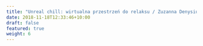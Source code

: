 ```yaml
---
title: "Unreal chill: wirtualna przestrzeń do relaksu / Zuzanna Denysiuk"
date: 2018-11-18T12:33:46+10:00
draft: false
featured: true
weight: 6
---
```


